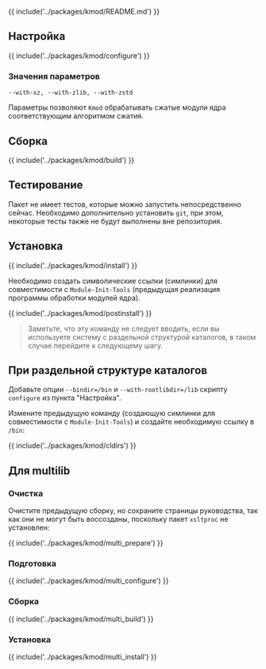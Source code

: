 {{ include('../packages/kmod/README.md') }}

## Настройка

{{ include('../packages/kmod/configure') }}

### Значения параметров

`--with-xz, --with-zlib, --with-zstd`

Параметры позволяют `Kmod` обрабатывать сжатые модули ядра соответствующим алгоритмом сжатия.

## Сборка

{{ include('../packages/kmod/build') }}

## Тестирование

Пакет не имеет тестов, которые можно запустить непосредственно сейчас. Необходимо дополнительно установить `git`, при этом, некоторые тесты также не будут выполнены вне репозитория.

## Установка

{{ include('../packages/kmod/install') }}

Необходимо создать символические ссылки (симлинки) для совместимости с `Module-Init-Tools` (предыдущая реализация программы обработки модулей ядра).

{{ include('../packages/kmod/postinstall') }}

> Заметьте, что эту команду не следует вводить, если вы используете систему с раздельной структурой каталогов, в таком случае перейдите к следующему шагу.

## При раздельной структуре каталогов

Добавьте опции `--bindir=/bin` и `--with-rootlibdir=/lib` скрипту `configure` из пункта "Настройка".

Измените предыдущую команду (создающую симлинки для совместимости с `Module-Init-Tools`) и создайте необходимую ссылку в `/bin`:

{{ include('../packages/kmod/cldirs') }}

## Для multilib

### Очистка

Очистите предыдущую сборку, но сохраните страницы руководства, так как они не могут быть воссозданы, поскольку пакет `xsltproc` не установлен:

{{ include('../packages/kmod/multi_prepare') }}

### Подготовка

{{ include('../packages/kmod/multi_configure') }}

### Сборка

{{ include('../packages/kmod/multi_build') }}

### Установка

{{ include('../packages/kmod/multi_install') }}


